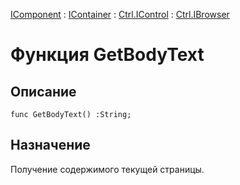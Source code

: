 ﻿---
Link: Com.Ctrl.IBrowser.@GetBodyText
---

[IComponent](topic:Com.Custom.ComClasses.IComponent.Default) :
[IContainer](topic:Com.Custom.ComClasses.IContainer.Default) :
[Ctrl.IControl](topic:Com.Custom.ComClasses.Ctrl.IControl.Default) :
[Ctrl.IBrowser](Default)

# Функция GetBodyText

## Описание

    func GetBodyText() :String;

## Назначение

Получение содержимого текущей страницы.



